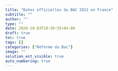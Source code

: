 ```yaml
---
title: "Dates officielles du BAC 2021 en France"
subtitle: ""
author: ""
type: ""
date: 2020-10-03T19:50:55+04:00
draft: true
toc: true
tags: []
categories: ["Réforme du Bac"]
image: ""
solution_est_visible: true
auto_numbering: true
---
```


<img src="/pdf/Bac20-21_calendrier_Tle_GT_vertical-1.jpg" alt="" />